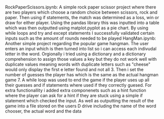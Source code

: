 RockPaperScissors.ipynb: A simple rock paper scissor project where there are two players which choose a random choice between scissors, rock and paper. Then using if statements, the match was determined as a loss, win or draw for either player. Using the pandas library this was inputted into a table which was then outputted using matplot.pyplot as a pie chart. By using while loops and try and except statements I successfully validated certain inputs such as the amount of rounds needed to be played
HangMan.ipynb: Another simple project regarding the popular game hangman. The user enters an input which is then turned into list so i can access each indivudal letter in the word. Orgionally i tried using a dictionary and a dictionary comprehension to assign those values a key but they do not work well with duplicate values meaning words with duplicate letters such as "cheese" would only display the first e letter found and not all 3. Then i set the number of guesses the player has which is the same as the actual hangman game 7. A while loop was used to end the game if the player uses up all their guesses and if statements where used if they correctly guesed. For extra functionallity i added extra componenets such as a hint function where the player can ask for a hint if they are stuck using a simple if statement which checked the input. As well as outputting the result of the game into a file stored on the users D drive including the name of the word chooser, the actual word and the data
